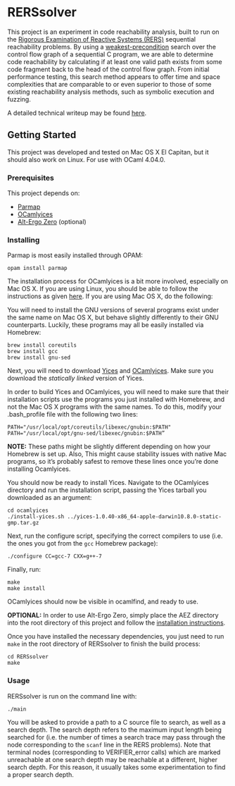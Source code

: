 # RERSsolver

This project is an experiment in code reachability analysis, built to run on the [Rigorous Examination of Reactive Systems (RERS)](http://www.rers-challenge.org/) sequential reachability problems. By using a [weakest-precondition](https://en.wikipedia.org/wiki/Predicate_transformer_semantics#Weakest_preconditions) search over the control flow graph of a sequential C program, we are able to determine code reachability by calculating if at least one valid path exists from some code fragment back to the head of the control flow graph. From initial performance testing, this search method appears to offer time and space complexities that are comparable to or even superior to those of some existing reachability analysis methods, such as symbolic execution and fuzzing.

A detailed technical writeup may be found [here](writeup.pdf).

## Getting Started

This project was developed and tested on Mac OS X El Capitan, but it should also work on Linux. For use with OCaml 4.04.0.

### Prerequisites

This project depends on:

* [Parmap](http://www.dicosmo.org/code/parmap/)
* [OCamlyices](http://micdel.fr/ocamlyices.html)
* [Alt-Ergo Zero](http://cubicle.lri.fr/alt-ergo-zero/) (optional)

### Installing

Parmap is most easily installed through OPAM:

```
opam install parmap
```

The installation process for OCamlyices is a bit more involved, especially on Mac OS X. If you are using Linux, you should be able to follow the instructions as given [here](http://micdel.fr/ocamlyices.html). If you are using Mac OS X, do the following:

You will need to install the GNU versions of several programs exist under the same name on Mac OS X, but behave slightly differently to their GNU counterparts. Luckily, these programs may all be easily installed via Homebrew: 

```
brew install coreutils
brew install gcc
brew install gnu-sed
```

Next, you will need to download [Yices](http://yices.csl.sri.com/old/download-yices1-full.html) and [OCamlyices](https://github.com/polazarus/ocamlyices). Make sure you download the *statically linked* version of Yices.

In order to build Yices and OCamlyices, you will need to make sure that their installation scripts use the programs you just installed with Homebrew, and not the Mac OS X programs with the same names. To do this, modify your .bash_profile file with the following two lines:

```
PATH="/usr/local/opt/coreutils/libexec/gnubin:$PATH"
PATH="/usr/local/opt/gnu-sed/libexec/gnubin:$PATH”
```

**NOTE:** These paths might be slightly different depending on how your Homebrew is set up. Also, This might cause stability issues with native Mac programs, so it’s probably safest to remove these lines once you’re done installing Ocamlyices.

You should now be ready to install Yices. Navigate to the OCamlyices directory and run the installation script, passing the Yices tarball you downloaded as an argument:

```
cd ocamlyices
./install-yices.sh ../yices-1.0.40-x86_64-apple-darwin10.8.0-static-gmp.tar.gz
```

Next, run the configure script, specifying the correct compilers to use (i.e. the ones you got from the `gcc` Homebrew package):

```
./configure CC=gcc-7 CXX=g++-7
```

Finally, run:

```
make
make install
```

OCamlyices should now be visible in ocamlfind, and ready to use. 

**OPTIONAL:** In order to use Alt-Ergo Zero, simply place the AEZ directory into the root directory of this project and follow the [installation instructions](http://cubicle.lri.fr/alt-ergo-zero/).

Once you have installed the necessary dependencies, you just need to run `make` in the root directory of RERSsolver to finish the build process:

```
cd RERSsolver
make
```

### Usage

RERSsolver is run on the command line with:

```
./main
```

You will be asked to provide a path to a C source file to search, as well as a search depth. The search depth refers to the maximum input length being searched for (i.e. the number of times a search trace may pass through the node corresponding to the `scanf` line in the RERS problems). Note that terminal nodes (corresponding to VERIFIER_error calls) which are marked unreachable at one search depth may be reachable at a different, higher search depth. For this reason, it usually takes some experimentation to find a proper search depth. 
